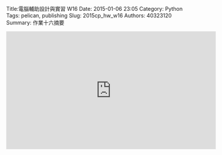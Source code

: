 Title:電腦輔助設計與實習  W16
Date: 2015-01-06 23:05
Category: Python
Tags: pelican, publishing
Slug: 2015cp_hw_w16
Authors: 40323120
Summary: 作業十六摘要



<iframe width="560" height="315" src="https://youtu.be/bp_pEWhASSw" frameborder="0" allowfullscreen></iframe>












